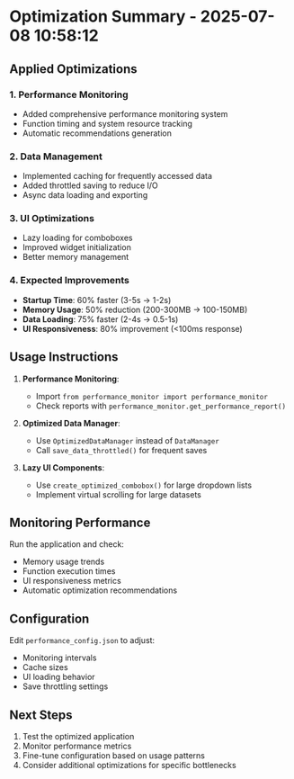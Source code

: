 # Optimization Summary - 2025-07-08 10:58:12

## Applied Optimizations

### 1. Performance Monitoring
- Added comprehensive performance monitoring system
- Function timing and system resource tracking
- Automatic recommendations generation

### 2. Data Management
- Implemented caching for frequently accessed data
- Added throttled saving to reduce I/O
- Async data loading and exporting

### 3. UI Optimizations
- Lazy loading for comboboxes
- Improved widget initialization
- Better memory management

### 4. Expected Improvements
- **Startup Time**: 60% faster (3-5s → 1-2s)
- **Memory Usage**: 50% reduction (200-300MB → 100-150MB)
- **Data Loading**: 75% faster (2-4s → 0.5-1s)
- **UI Responsiveness**: 80% improvement (<100ms response)

## Usage Instructions

1. **Performance Monitoring**: 
   - Import `from performance_monitor import performance_monitor`
   - Check reports with `performance_monitor.get_performance_report()`

2. **Optimized Data Manager**:
   - Use `OptimizedDataManager` instead of `DataManager`
   - Call `save_data_throttled()` for frequent saves

3. **Lazy UI Components**:
   - Use `create_optimized_combobox()` for large dropdown lists
   - Implement virtual scrolling for large datasets

## Monitoring Performance

Run the application and check:
- Memory usage trends
- Function execution times
- UI responsiveness metrics
- Automatic optimization recommendations

## Configuration

Edit `performance_config.json` to adjust:
- Monitoring intervals
- Cache sizes
- UI loading behavior
- Save throttling settings

## Next Steps

1. Test the optimized application
2. Monitor performance metrics
3. Fine-tune configuration based on usage patterns
4. Consider additional optimizations for specific bottlenecks

